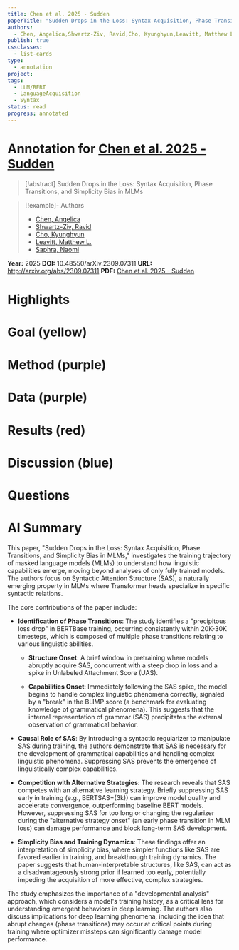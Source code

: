 ```yaml
---
title: Chen et al. 2025 - Sudden
paperTitle: "Sudden Drops in the Loss: Syntax Acquisition, Phase Transitions, and Simplicity Bias in MLMs"
authors:
  - Chen, Angelica,Shwartz-Ziv, Ravid,Cho, Kyunghyun,Leavitt, Matthew L.,Saphra, Naomi
publish: true
cssclasses:
  - list-cards
type:
  - annotation
project: 
tags:
  - LLM/BERT
  - LanguageAcquisition
  - Syntax
status: read
progress: annotated
---
```

# Annotation for [Chen et al. 2025 - Sudden](Papers/References/Chen%20et%20al.%202025%20-%20Sudden)

> [!abstract] Sudden Drops in the Loss: Syntax Acquisition, Phase Transitions, and Simplicity Bias in MLMs

> [!example]- Authors
> - [Chen, Angelica](Chen%2C%20Angelica)
> - [Shwartz-Ziv, Ravid](Shwartz-Ziv%2C%20Ravid)
> - [Cho, Kyunghyun](Cho%2C%20Kyunghyun)
> - [Leavitt, Matthew L.](Leavitt%2C%20Matthew%20L.)
> - [Saphra, Naomi](Saphra%2C%20Naomi)

**Year:** 2025
**DOI:** 10.48550/arXiv.2309.07311
**URL:** http://arxiv.org/abs/2309.07311
**PDF:** [Chen et al. 2025 - Sudden](Papers/PDFs/Chen%20et%20al.%202025%20-%20Sudden%20Drops%20in%20the%20Loss%20Syntax%20Acquisition%20Phase%20Transitions%20and%20Simplicity%20Bias%20in%20MLMs.pdf)

# Highlights


# Goal (yellow)


# Method (purple)


# Data (purple)


# Results (red)


# Discussion (blue)


# Questions


# AI Summary
This paper, "Sudden Drops in the Loss: Syntax Acquisition, Phase Transitions, and Simplicity Bias in MLMs," investigates the training trajectory of masked language models (MLMs) to understand how linguistic capabilities emerge, moving beyond analyses of only fully trained models. The authors focus on Syntactic Attention Structure (SAS), a naturally emerging property in MLMs where Transformer heads specialize in specific syntactic relations.

The core contributions of the paper include:

- **Identification of Phase Transitions**: The study identifies a "precipitous loss drop" in BERTBase training, occurring consistently within 20K-30K timesteps, which is composed of multiple phase transitions relating to various linguistic abilities.
    
    - **Structure Onset**: A brief window in pretraining where models abruptly acquire SAS, concurrent with a steep drop in loss and a spike in Unlabeled Attachment Score (UAS).
        
    - **Capabilities Onset**: Immediately following the SAS spike, the model begins to handle complex linguistic phenomena correctly, signaled by a "break" in the BLIMP score (a benchmark for evaluating knowledge of grammatical phenomena). This suggests that the internal representation of grammar (SAS) precipitates the external observation of grammatical behavior.
        
- **Causal Role of SAS**: By introducing a syntactic regularizer to manipulate SAS during training, the authors demonstrate that SAS is necessary for the development of grammatical capabilities and handling complex linguistic phenomena. Suppressing SAS prevents the emergence of linguistically complex capabilities.
    
- **Competition with Alternative Strategies**: The research reveals that SAS competes with an alternative learning strategy. Briefly suppressing SAS early in training (e.g., BERTSAS−(3k)​) can improve model quality and accelerate convergence, outperforming baseline BERT models. However, suppressing SAS for too long or changing the regularizer during the "alternative strategy onset" (an early phase transition in MLM loss) can damage performance and block long-term SAS development.
    
- **Simplicity Bias and Training Dynamics**: These findings offer an interpretation of simplicity bias, where simpler functions like SAS are favored earlier in training, and breakthrough training dynamics. The paper suggests that human-interpretable structures, like SAS, can act as a disadvantageously strong prior if learned too early, potentially impeding the acquisition of more effective, complex strategies.
    

The study emphasizes the importance of a "developmental analysis" approach, which considers a model's training history, as a critical lens for understanding emergent behaviors in deep learning. The authors also discuss implications for deep learning phenomena, including the idea that abrupt changes (phase transitions) may occur at critical points during training where optimizer missteps can significantly damage model performance.